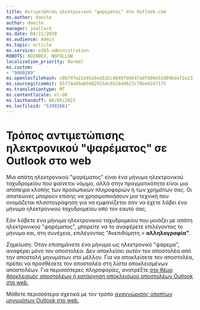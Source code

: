 ```yaml
---
title: Αντιμετώπιση ηλεκτρονικού "ψαρέματος" στο Outlook.com
ms.author: daeite
author: daeite
manager: joallard
ms.date: 04/21/2020
ms.audience: Admin
ms.topic: article
ms.service: o365-administration
ROBOTS: NOINDEX, NOFOLLOW
localization_priority: Normal
ms.custom:
- "9000289"
ms.openlocfilehash: c0b797e22a95a5ea532cd6497dd647adf608e52d09bdaf2a13124ecdfe15d5bb
ms.sourcegitcommit: b5f7da89a650d2915dc652449623c78be6247175
ms.translationtype: MT
ms.contentlocale: el-GR
ms.lasthandoff: 08/05/2021
ms.locfileid: "53982661"
---
```

# <a name="how-to-deal-with-a-phishing-email-in-outlook-on-the-web"></a>Τρόπος αντιμετώπισης ηλεκτρονικού "ψαρέματος" σε Outlook στο web

Μια απάτη ηλεκτρονικού "ψαρέματος" είναι ένα μήνυμα ηλεκτρονικού ταχυδρομείου που φαίνεται νόμιμο, αλλά στην πραγματικότητα είναι μια απόπειρα κλοπής των προσωπικών πληροφοριών ή των χρημάτων σας. Οι απατεώνες μπορούν επίσης να χρησιμοποιήσουν μια τεχνική που ονομάζεται πλαστογράφηση για να εμφανίζεται σαν να έχετε λάβει ένα μήνυμα ηλεκτρονικού ταχυδρομείου από τον εαυτό σας.

Εάν λάβετε ένα μήνυμα ηλεκτρονικού ταχυδρομείου που μοιάζει με απάτη ηλεκτρονικού "ψαρέματος", μπορείτε να το αναφέρετε επιλέγοντας το μήνυμα και, στη συνέχεια, επιλέγοντας "Ανεπιθύμητη   >  **αλληλογραφία".**

*Σημείωση:* Όταν επισημάνετε ένα μήνυμα ως ηλεκτρονικό "ψάρεμα", αναφέρει μόνο τον αποστολέα. Δεν αποκλείσει αυτόν τον αποστολέα από την αποστολή μηνυμάτων στο μέλλον. Για να αποκλείσετε τον αποστολέα, πρέπει να προσθέσετε τον αποστολέα στη λίστα αποκλεισμένων αποστολέων. Για περισσότερες πληροφορίες, ανατρέξτε [στο θέμα Αποκλεισμός αποστολέων ή κατάργηση αποκλεισμού αποστολέων Outlook στο web.](https://support.office.com/article/9bf812d4-6995-4d19-901a-76d6e26939b0)

Μάθετε περισσότερα σχετικά με τον τρόπο [αναγνώρισης ύποπτων μηνυμάτων Outlook στο web.](https://support.office.com/article/3d44102b-6ce3-4f7c-a359-b623bec82206)